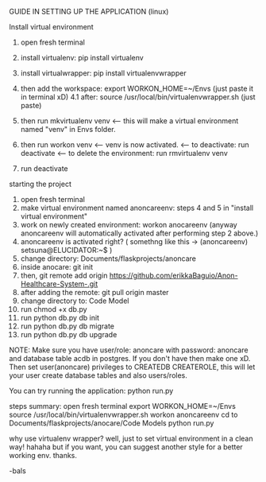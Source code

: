 GUIDE IN SETTING UP THE APPLICATION (linux)


Install virtual environment

1. open fresh terminal

2. install virtualenv: pip install virtualenv

3. install virtualwrapper: pip install virtualenvwrapper

4. then add the workspace: export WORKON_HOME=~/Envs (just paste it in terminal xD)
	4.1 after: source /usr/local/bin/virtualenvwrapper.sh (just paste)

5. then run mkvirtualenv venv
	<-- this will make a virtual environment named "venv" in Envs folder.

6. then run workon venv
	<-- venv is now activated.
	<-- to deactivate: run deactivate
	<-- to delete the environment: run rmvirtualenv venv

7. run deactivate


starting the project

1. open fresh terminal
2. make virtual environment named anoncareenv: steps 4 and  5 in "install virtual environment"
3. work on newly created environment: workon anocareenv (anyway anoncareenv will automatically activated after performing step 2 above.)
4. anoncareenv is activated right? ( somethng like this -> (anoncareenv) setsuna@ELUCIDATOR:~$ )
5. change directory: Documents/flaskprojects/anoncare
6. inside anocare: git init
7. then, git remote add origin https://github.com/erikkaBaguio/Anon-Healthcare-System-.git
8. after adding the remote: git pull origin master
9. change directory to: Code Model
10. run chmod +x db.py
11. run python db.py db init
12. run python db.py db migrate
13. run python db.py db upgrade

NOTE: Make sure you have user/role: anoncare with password: anoncare and database table acdb in postgres. If you don't have then make one xD. Then set user(anoncare) privileges to CREATEDB CREATEROLE, this will let your user create database tables and also users/roles.

You can try running the application: python run.py

steps summary:
open fresh terminal
export WORKON_HOME=~/Envs
source /usr/local/bin/virtualenvwrapper.sh
workon anoncareenv
cd to Documents/flaskprojects/anocare/Code Models
python run.py

why use virtualenv wrapper?
well, just to set virtual environment in a clean way! hahaha
but if you want, you can suggest another style for a better working env. thanks.

-bals